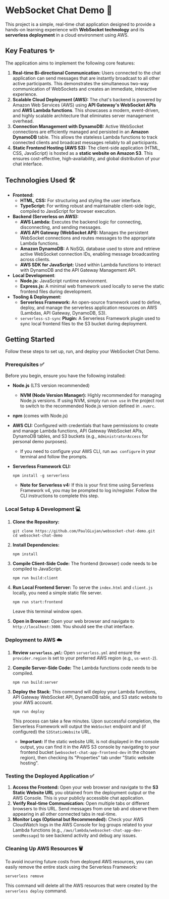 # WebSocket Chat Demo 💬

This project is a simple, real-time chat application designed to provide a hands-on learning experience with **WebSocket technology** and its **serverless deployment** in a cloud environment using AWS.

## Key Features ✨

The application aims to implement the following core features:

1.  **Real-time Bi-directional Communication:** Users connected to the chat application can send messages that are instantly broadcast to all other active participants. This demonstrates the simultaneous two-way communication of WebSockets and creates an immediate, interactive experience.
2.  **Scalable Cloud Deployment (AWS):** The chat's backend is powered by Amazon Web Services (AWS) using **API Gateway's WebSocket APIs** and **AWS Lambda functions**. This showcases a modern, event-driven, and highly scalable architecture that eliminates server management overhead.
3. **Connection Management with DynamoDB:** Active WebSocket connections are efficiently managed and persisted in an **Amazon DynamoDB** table. This allows the stateless Lambda functions to track connected clients and broadcast messages reliably to all participants.
4. **Static Frontend Hosting (AWS S3):** The client-side application (HTML, CSS, JavaScript) is hosted as a **static website on Amazon S3**. This ensures cost-effective, high-availability, and global distribution of your chat interface.

## Technologies Used 🛠️

* **Frontend:**
    * **HTML, CSS:** For structuring and styling the user interface.
    * **TypeScript:** For writing robust and maintainable client-side logic, compiled to JavaScript for browser execution.
* **Backend (Serverless on AWS):**
    * **AWS Lambda:** Executes the backend logic for connecting, disconnecting, and sending messages.
    * **AWS API Gateway (WebSocket API):** Manages the persistent WebSocket connections and routes messages to the appropriate Lambda functions.
    * **Amazon DynamoDB:** A NoSQL database used to store and retrieve active WebSocket connection IDs, enabling message broadcasting across clients.
    * **AWS SDK for JavaScript:** Used within Lambda functions to interact with DynamoDB and the API Gateway Management API.
* **Local Development**:
    * **Node.js:** JavaScript runtime environment.
    * **Express.js:** A minimal web framework used locally to serve the static frontend files during development.
* **Tooling & Deployment:**
    * **Serverless Framework:** An open-source framework used to define, deploy, and manage the serverless application resources on AWS (Lambdas, API Gateway, DynamoDB, S3).
    * `serverless-s3-sync` **Plugin:** A Serverless Framework plugin used to sync local frontend files to the S3 bucket during deployment.

## Getting Started

Follow these steps to set up, run, and deploy your WebSocket Chat Demo.

### Prerequisites ✅

Before you begin, ensure you have the following installed:

*   **Node.js** (LTS version recommended)
    *   **NVM (Node Version Manager):** Highly recommended for managing Node.js versions. If using NVM, simply run `nvm use` in the project root to switch to the recommended Node.js version defined in `.nvmrc`.
*   **npm** (comes with Node.js)
*   **AWS CLI:** Configured with credentials that have permissions to create and manage Lambda functions, API Gateway WebSocket APIs, DynamoDB tables, and S3 buckets (e.g., `AdministratorAccess` for personal demo purposes).
    *   If you need to configure your AWS CLI, run `aws configure` in your terminal and follow the prompts.
*   **Serverless Framework CLI:**
    
        npm install -g serverless
    *   **Note for Serverless v4:** If this is your first time using Serverless Framework v4, you may be prompted to log in/register. Follow the CLI instructions to complete this step.

### Local Setup & Development 💻

1.  **Clone the Repository:**
    
        git clone https://github.com/PaulGLujan/websocket-chat-demo.git
        cd websocket-chat-demo
    
2.  **Install Dependencies:**
    
        npm install
    
3.  **Compile Client-Side Code:** The frontend (browser) code needs to be compiled to JavaScript.
    
        npm run build:client
    
4.  **Run Local Frontend Server:** To serve the `index.html` and `client.js` locally, you need a simple static file server.
    
        npm run start:frontend
    Leave this terminal window open.
5.  **Open in Browser:** Open your web browser and navigate to `http://localhost:3000`. You should see the chat interface.

### Deployment to AWS ☁️

1.  **Review `serverless.yml`:** Open `serverless.yml` and ensure the `provider.region` is set to your preferred AWS region (e.g., `us-west-2`).
2.  **Compile Server-Side Code:** The Lambda functions code needs to be compiled.
    
        npm run build:server
    
3.  **Deploy the Stack:** This command will deploy your Lambda functions, API Gateway WebSocket API, DynamoDB table, and S3 static website to your AWS account.
    
        npm run deploy

    This process can take a few minutes. Upon successful completion, the Serverless Framework will output the `WebSocket` endpoint and (if configured) the `S3StaticWebsite` URL.
    *   **Important:** If the static website URL is not displayed in the console output, you can find it in the AWS S3 console by navigating to your frontend bucket (`websocket-chat-app-frontend-dev` in the chosen region), then checking its "Properties" tab under "Static website hosting".

### Testing the Deployed Application ✅

1.  **Access the Frontend:** Open your web browser and navigate to the **S3 Static Website URL** you obtained from the deployment output or the AWS Console. This is your publicly accessible chat application.
2.  **Verify Real-time Communication:** Open multiple tabs or different browsers to this URL. Send messages from one tab and observe them appearing in all other connected tabs in real-time.
3.  **Monitor Logs (Optional but Recommended):** Check your AWS CloudWatch logs in the AWS Console for log groups related to your Lambda functions (e.g., `/aws/lambda/websocket-chat-app-dev-sendMessage`) to see backend activity and debug any issues.

### Cleaning Up AWS Resources 🗑️

To avoid incurring future costs from deployed AWS resources, you can easily remove the entire stack using the Serverless Framework:

    serverless remove

This command will delete all the AWS resources that were created by the `serverless deploy` command.
